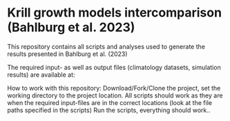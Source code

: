 # Krill growth models intercomparison (Bahlburg et al. 2023)
This repository contains all scripts and analyses used to generate the results presented in Bahlburg et al. (2023)

The required input- as well as output files (climatology datasets, simulation results) are available at:

How to work with this repository:
Download/Fork/Clone the project, set the working directory to the project location.
All scripts should work as they are when the required input-files are in the correct locations (look at the file paths specified in the scripts)
Run the scripts, everything should work..

